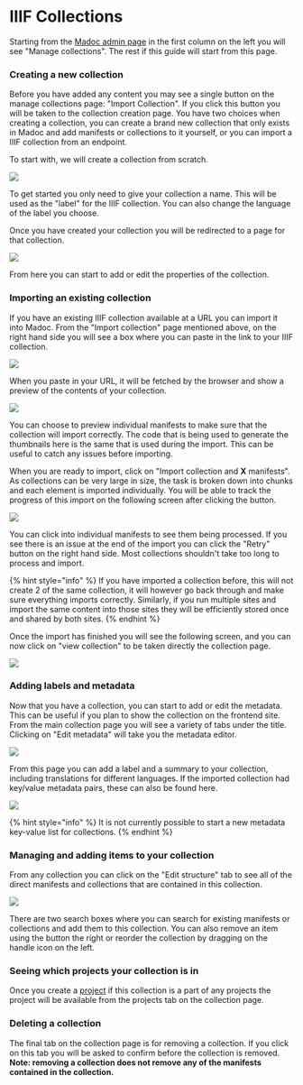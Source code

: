 # IIIF Collections

Starting from the [Madoc admin page](../../administration-pages.md#madoc-admin-page) in the first column on the left you will see "Manage collections". The rest if this guide will start from this page.

### Creating a new collection

Before you have added any content you may see a single button on the manage collections page: "Import Collection". If you click this button you will be taken to the collection creation page. You have two choices when creating a collection, you can create a brand new collection that only exists in Madoc and add manifests or collections to it yourself, or you can import a IIIF collection from an endpoint. 

To start with, we will create a collection from scratch. 

![](../../.gitbook/assets/screenshot-2021-05-06-at-17.17.17.png)

To get started you only need to give your collection a name. This will be used as the "label" for the IIIF collection. You can also change the language of the label you choose.

Once you have created your collection you will be redirected to a page for that collection.

![](../../.gitbook/assets/screenshot-2021-05-06-at-17.17.55.png)

From here you can start to add or edit the properties of the collection.

### Importing an existing collection

If you have an existing IIIF collection available at a URL you can import it into Madoc. From the "Import collection" page mentioned above, on the right hand side you will see a box where you can paste in the link to your IIIF collection.

![](../../.gitbook/assets/screenshot-2021-05-06-at-17.18.10.png)

When you paste in your URL, it will be fetched by the browser and show a preview of the contents of your collection.

![](../../.gitbook/assets/screenshot-2020-09-02-at-20.37.51.png)

You can choose to preview individual manifests to make sure that the collection will import correctly. The code that is being used to generate the thumbnails here is the same that is used during the import. This can be useful to catch any issues before importing.

When you are ready to import, click on "Import collection and **X** manifests". As collections can be very large in size, the task is broken down into chunks and each element is imported individually. You will be able to track the progress of this import on the following screen after clicking the button.

![](../../.gitbook/assets/screenshot-2020-09-02-at-20.41.30.png)

You can click into individual manifests to see them being processed. If you see there is an issue at the end of the import you can click the "Retry" button on the right hand side. Most collections shouldn't take too long to process and import. 

{% hint style="info" %}
If you have imported a collection before, this will not create 2 of the same collection, it will however go back through and make sure everything imports correctly. Similarly, if you run multiple sites and import the same content into those sites they will be efficiently stored once and shared by both sites.
{% endhint %}

Once the import has finished you will see the following screen, and you can now click on "view collection" to be taken directly the collection page.

![](../../.gitbook/assets/screenshot-2020-09-02-at-20.44.02.png)

### Adding labels and metadata

Now that you have a collection, you can start to add or edit the metadata. This can be useful if you plan to show the collection on the frontend site. From the main collection page you will see a variety of tabs under the title. Clicking on "Edit metadata" will take you the metadata editor.

![](../../.gitbook/assets/screenshot-2020-09-02-at-20.44.54.png)

From this page you can add a label and a summary to your collection, including translations for different languages. If the imported collection had key/value metadata pairs, these can also be found here.

![](../../.gitbook/assets/screenshot-2020-09-02-at-20.46.10.png)

{% hint style="info" %}
It is not currently possible to start a new metadata key-value list for collections.
{% endhint %}

### Managing and adding items to your collection

From any collection you can click on the "Edit structure" tab to see all of the direct manifests and collections that are contained in this collection. 

![](../../.gitbook/assets/screenshot-2020-09-02-at-20.48.23.png)

There are two search boxes where you can search for existing manifests or collections and add them to this collection. You can also remove an item using the button the right or reorder the collection by dragging on the handle icon on the left.

### Seeing which projects your collection is in

Once you create a [project](../projects/) if this collection is a part of any projects the project will be available from the projects tab on the collection page.

### Deleting a collection

The final tab on the collection page is for removing a collection. If you click on this tab you will be asked to confirm before the collection is removed. **Note: removing a collection does not remove any of the manifests contained in the collection.**

